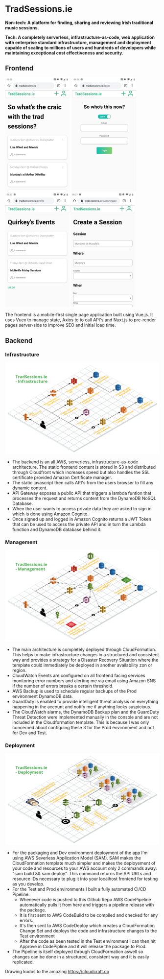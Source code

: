 # TradSessions.ie

**Non-tech: A platform for finding, sharing and reviewing Irish traditional music sessions.**

**Tech: A completely serverless, infrastructure-as-code, web application with enterprise standard infrastructure, management and deployment capable of scaling to millions of users and hundreds of developers while maintaining exceptional cost effectiveness and security.**

## Frontend

<img src="Readme/TradSessions.ie - Home.jpg" width="210" style="margin-right:5px"> <img src="Readme/TradSessions.ie - Login.jpg" width="210"> <img src="Readme/TradSessions.ie - Profile.jpg" width="210"> <img src="Readme/TradSessions.ie - Create.jpg" width="210">

The frontend is a mobile-first single page application built using Vue.js. It uses Vuex to manage state, Axios to to call API's and Nuxt.js to pre-render pages server-side to improve SEO and initial load time.


## Backend

### Infrastructure

<img src="Readme/TradSessions.ie - Infrastructure.png">

* The backend is an all AWS, serverless, infrastructure-as-code architecture. The static frontend content is stored in S3 and distributed through Cloudfront which increases speed but also handles the SSL certificate provided Amazon Certificate manager. 
* The static javascript then calls API's from the users browser to fill any dynamic content. 
* API Gateway exposes a public API that triggers a lambda funtion that processes the request and returns content from the DynamoDB NoSQL Database. 
* When the user wants to access private data they are asked to sign in which is done using Amazon Cognito. 
* Once signed up and logged in Amazon Cognito returns a JWT Token that can be used to access the private API and in turn the Lambda function and DynamoDB database behind it.

### Management

<img src="Readme/TradSessions.ie - Management.png">

* The main architecture is completely deployed through CloudFormation. This helps to make infrastructure changes in a structured and consistent way and provides a strategy for a Disaster Recovery Situation where the template could immediately be deployed in another availability zon or region.
* CloudWatch Events are configured on all frontend facing services monitoring error numbers and alerting me via email using Amazon SNS if the number of errors breaks a certain threshold.
* AWS Backup is used to schedule regular backups of the Prod environment DynamoDB data.
* GuardDuty is enabled to provide intelligent threat analysis on everything happening in the account and notify me if anything looks suspicious.
* The CloudWatch alarms, the DynamoDB Backup plan and the GuardDuty Threat Detection were implemented manually in the console and are not included in the Cloudformation template. This is because I was only concerned about configuing these 3 for the Prod environment and not for Dev and Test.

### Deployment

<img src="Readme/TradSessions.ie - Deployment.png">

* For the packaging and Dev environment deployment of the app I'm using AWS Severless Application Model (SAM). SAM makes the CloudFormation template much simpler and makes the deployement of your code and resources to your AWS account only 2 commands away: "sam build && sam deploy". This command returns the API URLs and resource IDs necessary to plug it into your localhost frontend for testing as you develop.
* For the Test and Prod environments I built a fully automated CI/CD Pipeline.
    * Whenever code is pushed to this Github Repo AWS CodePipeline automatically pulls it from here and triggers a pipeline release with the package.
    * It is first sent to AWS CodeBuild to be compiled and checked for any errors.
    * It's then sent to AWS CodeDeploy which creates a CloudFormation Change Set and deploys the code and infrastructure changes to the Test environment
    * After the code as been tested in the Test environment I can then hit Approve in CodePipline and it will release the package to Prod.
* The Pipeline is itself deployed through CloudFormation aswell so changes can be done in a structured, consistent way and it is easily replicated.

Drawing kudos to the amazing https://cloudcraft.co
